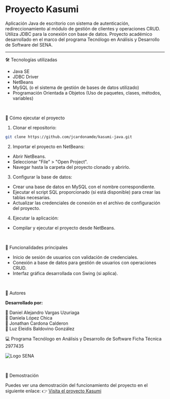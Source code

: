 # Proyecto Kasumi

Aplicación Java de escritorio con sistema de autenticación, redireccionamiento al módulo de gestión de clientes y operaciones CRUD. Utiliza JDBC para la conexión con base de datos. Proyecto académico desarrollado en el marco del programa Tecnólogo en Análisis y Desarrollo de Software del SENA.

---

🛠️ Tecnologías utilizadas

* Java SE
* JDBC Driver
* NetBeans
* MySQL (o el sistema de gestión de bases de datos utilizado)
* Programación Orientada a Objetos (Uso de paquetes, clases, métodos, variables)

<br/>

🚀 Cómo ejecutar el proyecto

1. Clonar el repositorio:

```bash
git clone https://github.com/jcardonamde/kasumi-java.git
```

2. Importar el proyecto en NetBeans:

* Abrir NetBeans.
* Seleccionar "File" > "Open Project".
* Navegar hasta la carpeta del proyecto clonado y abrirlo.

3. Configurar la base de datos:

* Crear una base de datos en MySQL con el nombre correspondiente.
* Ejecutar el script SQL proporcionado (si está disponible) para crear las tablas necesarias.
* Actualizar las credenciales de conexión en el archivo de configuración del proyecto.

4. Ejecutar la aplicación:

* Compilar y ejecutar el proyecto desde NetBeans.

<br/>

🔐 Funcionalidades principales

* Inicio de sesión de usuarios con validación de credenciales.
* Conexión a base de datos para gestión de usuarios con operaciones CRUD.
* Interfaz gráfica desarrollada con Swing (si aplica).

<br/>

👥 Autores

**Desarrollado por:**

:man: Daniel Alejandro Vargas Uzuriaga <br>
:woman: Daniela López Chica <br>
:man: Jonathan Cardona Calderon <br>
:woman: Luz Eleidis Baldovino González

:computer: Programa Tecnólogo en Análisis y Desarrollo de Software
Ficha Técnica 2977435

![Logo SENA](https://docs.google.com/drawings/d/e/2PACX-1vRHtXZUAI_yYltgXtZnIChIn1CDQyMCtZJLQ8R-5TiVO_IjaDVPsQnYlPEotP63Jz_I06loshw4yA1X/pub?w=50&h=50)

<br/>

🎥 Demostración

Puedes ver una demostración del funcionamiento del proyecto en el siguiente enlace:
👉 [Visita el proyecto Kasumi](https://youtu.be/pbY0qc47wws)
